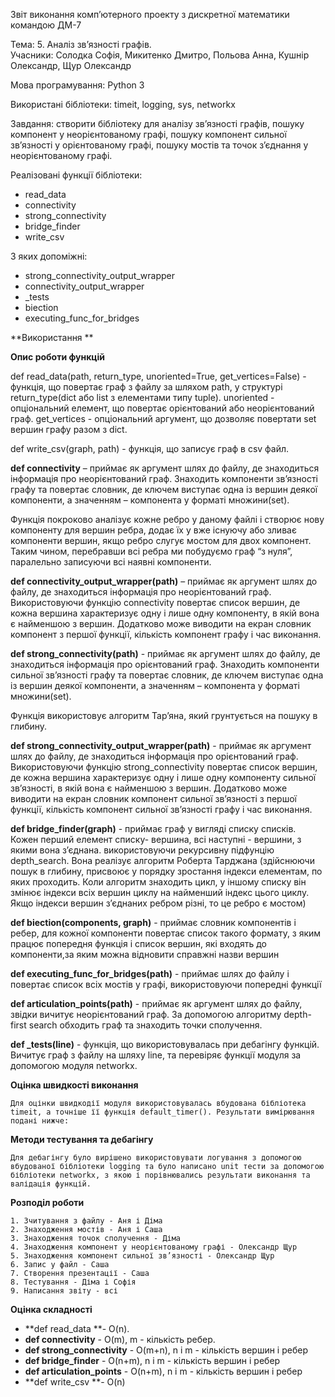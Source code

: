 Звіт виконання комп’ютерного проекту з дискретної математики командою ДМ-7

Тема: 5. Аналіз зв’язності графів. \
Учасники: Солодка Софія, Микитенко Дмитро, Польова Анна, Кушнір Олександр, Щур Олександр



Мова програмування: Python 3

Використані бібліотеки: timeit, logging, sys, networkx

Завдання: створити бібліотеку для аналізу зв’язності графів, пошуку компонент у неорієнтованому графі, пошуку компонент сильної зв’язності у орієнтованому графі, пошуку мостів та точок з’єднання у неорієнтованому графі. 

Реалізовані функції бібліотеки:



* read_data
* connectivity
* strong_connectivity
* bridge_finder
* write_csv

З яких допоміжні:



* strong_connectivity_output_wrapper
* connectivity_output_wrapper
* _tests
* biection
* executing_func_for_bridges

**Використання **

**Опис роботи функцій**

def read_data(path, return_type, unoriented=True, get_vertices=False) - функція, що повертає граф з файлу за шляхом path, у структурі return_type(dict або list з елементами типу tuple). unoriented - опціональний елемент, що повертає орієнтований або неорієнтований граф. get_vertices - опціональний аргумент, що дозволяє повертати set вершин графу разом з dict.

def write_csv(graph, path) - функція, що записує граф в csv файл.

**def connectivity** – приймає як аргумент шлях до файлу, де знаходиться інформація про неорієнтований граф. Знаходить компоненти зв’язності графу та повертає словник, де ключем виступає одна із вершин деякої компоненти, а значенням – компонента у форматі множини(set).

Функція покроково аналізує кожне ребро у даному файлі і створює нову компоненту для вершин ребра, додає їх у вже існуючу або зливає компоненти вершин, якщо ребро слугує мостом для двох компонент. Таким чином, перебравши  всі ребра ми побудуємо граф “з нуля”, паралельно записуючи всі наявні компоненти.

**def connectivity_output_wrapper(path)** – приймає як аргумент шлях до файлу, де знаходиться інформація про неорієнтований граф. Використовуючи функцію connectivity повертає список вершин, де кожна вершина характеризує одну і лише одну компоненту, в якій вона є найменшою з вершин. Додатково може виводити на екран словник компонент з першої функції, кількість компонент графу і час виконання.

**def  strong_connectivity(path)** - приймає як аргумент шлях до файлу, де знаходиться інформація про орієнтований граф. Знаходить компоненти сильної зв’язності графу та повертає словник, де ключем виступає одна із вершин деякої компоненти, а значенням – компонента у форматі множини(set).

Функція використовує алгоритм Тар’яна, який грунтується на пошуку в глибину.

**def strong_connectivity_output_wrapper(path)** - приймає як аргумент шлях до файлу, де знаходиться інформація про орієнтований граф. Використовуючи функцію strong_connectivity повертає список вершин, де кожна вершина характеризує одну і лише одну компоненту сильної зв’язності, в якій вона є найменшою з вершин. Додатково може виводити на екран словник компонент сильної зв’язності з першої функції, кількість компонент сильної зв’язності графу і час виконання.

**def bridge_finder(graph)** - приймає граф у вигляді списку списків. Кожен перший елемент списку- вершина, всі наступні - вершини, з якими вона з’єднана. використовуючи рекурсивну підфунцію depth_search. Вона реалізує алгоритм Роберта Тарджана (здійснюючи пошук в глибину, присвоює у порядку зростання індекси елементам, по яких проходить.  Коли алгоритм знаходить цикл, у іншому списку він змінює індекси всіх вершин циклу на найменший індекс цього циклу. Якщо індекси вершин з’єднаних ребром різні, то це ребро є мостом)

**def biection(components, graph)** - приймає словник компонентів і ребер, для кожної компоненти повертає список такого формату, з яким працює попередня функція і список вершин, які входять до компоненти,за яким можна відновити справжні назви вершин

**def executing_func_for_bridges(path)** - приймає шлях до файлу і повертає список всіх мостів у графі, використовуючи попередні функції

**def articulation_points(path)** - приймає як аргумент шлях до файлу, звідки вичитує неорієнтований граф. За допомогою алгоритму depth-first search обходить граф та знаходить точки сполучення.

**def _tests(line)** - функція, що використовувалась при дебагінгу функцій. Вичитує граф з файлу на шляху line, та перевіряє функції модуля за допомогою модуля networkx.

**Оцінка швидкості виконання**

	Для оцінки швидкодії модуля використовувалась вбудована бібліотека timeit, а точніше її функція default_timer(). Результати вимірювання подані нижче:





**Методи тестування та дебагінгу**

	Для дебагінгу було вирішено використовувати логування з допомогою вбудованої бібліотеки logging та було написано unit тести за допомогою бібліотеки networkx, з якою і порівнювались результати виконання та валідація функцій.

**Розподіл роботи**



	1. Зчитування з файлу - Аня і Діма
	2. Знаходження мостів - Аня і Саша
	3. Знаходження точок сполучення - Діма
	4. Знаходження компонент у неорієнтованому графі - Олександр Щур
	5. Знаходження компонент сильної зв’язності - Олександр Щур	
	6. Запис у файл - Саша
	7. Створення презентації - Саша	
	8. Тестування - Діма і Софія
	9. Написання звіту - всі

**Оцінка складності**



* **def read_data **- O(n).
* **def connectivity** - O(m), m - кількість ребер.
* **def strong_connectivity** - O(m+n), n i m - кількість вершин і ребер
* **def bridge_finder** - O(n+m), n i m - кількість вершин і ребер
* **def articulation_points** - O(n+m), n i m - кількість вершин і ребер
* **def write_csv **- O(n)

